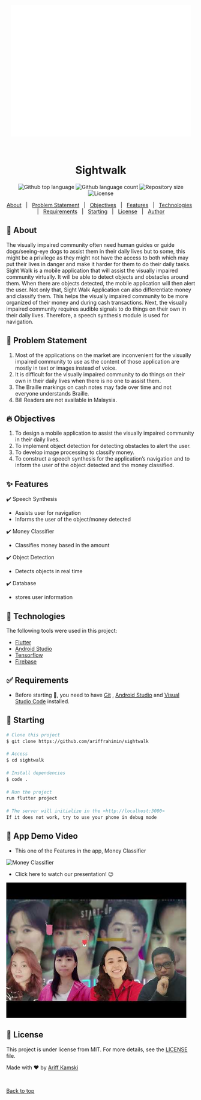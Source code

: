 <div align="center" id="top"> 
  <img src="images/hello.gif" alt="Sightwalk" />

&#xa0;

  <!-- <a href="https://sightwalk.netlify.app">Demo</a> -->
</div>

<h1 align="center">Sightwalk</h1>

<p align="center">
  <img alt="Github top language" src="https://img.shields.io/github/languages/top/ariffrahimin/sightwalk?color=56BEB8">

  <img alt="Github language count" src="https://img.shields.io/github/languages/count/ariffrahimin/sightwalk?color=56BEB8">

  <img alt="Repository size" src="https://img.shields.io/github/repo-size/ariffrahimin/sightwalk?color=56BEB8">

  <img alt="License" src="https://img.shields.io/github/license/ariffrahimin/sightwalk?color=56BEB8">

  <!-- <img alt="Github issues" src="https://img.shields.io/github/issues/{{YOUR_GITHUB_USERNAME}}/sightwalk?color=56BEB8" /> -->

  <!-- <img alt="Github forks" src="https://img.shields.io/github/forks/{{YOUR_GITHUB_USERNAME}}/sightwalk?color=56BEB8" /> -->

  <!-- <img alt="Github stars" src="https://img.shields.io/github/stars/{{YOUR_GITHUB_USERNAME}}/sightwalk?color=56BEB8" /> -->
</p>

<!-- Status -->

<!-- <h4 align="center">
	🚧  Sightwalk 🚀 Under construction...  🚧
</h4>

<hr> -->

<p align="center">
<a href="#dart-about">About</a> &#xa0; | &#xa0; 
<a href="#newspaper-problem_statement">Problem Statement</a> &#xa0; | &#xa0;
<a href="#fire-objectives">Objectives</a> &#xa0; | &#xa0;
<a href="#sparkles-features">Features</a> &#xa0; | &#xa0;
<a href="#rocket-technologies">Technologies</a> &#xa0; | &#xa0;
<a href="#white_check_mark-requirements">Requirements</a> &#xa0; | &#xa0;
<a href="#checkered_flag-starting">Starting</a> &#xa0; | &#xa0;
<a href="#memo-license">License</a> &#xa0; | &#xa0;
<a href="https://github.com/ariffrahimin" target="_blank">Author</a>

</p>

## :dart: About
The visually impaired community often need human guides or guide dogs/seeing-eye dogs to assist them in their daily lives but to some, this might be a privilege as they might not have the access to both which may put their lives in danger and make it harder for them to do their daily tasks. Sight Walk is a mobile application that will assist the visually impaired community virtually. It will be able to detect objects and obstacles around them. When there are objects detected, the mobile application will then alert the user. Not only that, Sight Walk Application can also differentiate money and classify them. This helps the visually impaired community to be more organized of their money and during cash transactions. Next, the visually impaired community requires audible signals to do things on their own in their daily lives. Therefore, a speech synthesis module is used for navigation.

## :newspaper: Problem Statement
1.  Most of the applications on the market are inconvenient for the visually impaired community to use as the content of those application are mostly in text or images instead of voice.
2.  It is difficult for the visually impaired community to do things on their own in their daily lives when there is no one to assist them.
3.  The Braille markings on cash notes may fade over time and not everyone understands Braille.
4.  Bill Readers are not available in Malaysia.

## :fire: Objectives
1. To design a mobile application to assist the visually impaired community in their daily lives.
2. To implement object detection for detecting obstacles to alert the user.
3. To develop image processing to classify money.
4. To construct a speech synthesis for the application’s navigation and to inform the user of the object detected and the money classified.

## :sparkles: Features

:heavy_check_mark: Speech Synthesis

- Assists user for navigation
- Informs the user of the object/money detected

:heavy_check_mark: Money Classifier

- Classifies money based in the amount

:heavy_check_mark: Object Detection

- Detects objects in real time

:heavy_check_mark: Database

- stores user information

## :rocket: Technologies

The following tools were used in this project:

- [Flutter](https://flutter.dev/)
- [Android Studio](https://developer.android.com/studio)
- [Tensorflow](https://www.tensorflow.org)
- [Firebase](https://firebase.google.com)

## :white_check_mark: Requirements

- Before starting :checkered_flag:, you need to have [Git](https://git-scm.com) , [Android Studio](https://developer.android.com/studio) and [Visual Studio Code](https://code.visualstudio.com) installed.

## :checkered_flag: Starting

```bash
# Clone this project
$ git clone https://github.com/ariffrahimin/sightwalk

# Access
$ cd sightwalk

# Install dependencies
$ code .

# Run the project
run flutter project

# The server will initialize in the <http://localhost:3000>
If it does not work, try to use your phone in debug mode
```

## :movie_camera: App Demo Video

- This one of the Features in the app, Money Classifier

<img src="images/money_class.gif" alt="Money Classifier" />

- Click here to watch our presentation! :wink:

[![sightwalk](https://github.com/ariffrahimin/sightwalk/blob/master/images/thumbnail.jpg)](https://www.youtube.com/watch?v=Ftm2_stdv9s "Sightwalk Mobile App")

## :memo: License

This project is under license from MIT. For more details, see the [LICENSE](LICENSE.md) file.

Made with :heart: by <a href="https://github.com/ariffrahimin" target="_blank">Ariff Kamski</a>

&#xa0;

<a href="#top">Back to top</a>
